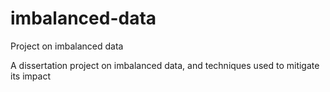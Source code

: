 # imbalanced-data
Project on imbalanced data

A dissertation project on imbalanced data, and techniques used to mitigate its impact
